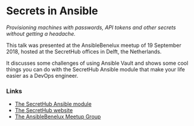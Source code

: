 # Secrets in Ansible

*Provisioning machines with passwords, API tokens and other secrets without getting a headache.*

This talk was presented at the AnsibleBenelux meetup of 19 September 2018, hosted at the SecretHub offices in Delft, the Netherlands. 

It discusses some challenges of using Ansible Vault and shows some cool things you can do with the SecretHub Ansible module that make your life easier as a DevOps engineer. 

### Links

- [The SecretHub Ansible module](https://github.com/secrethub/ansible-secrethub)
- [The SecretHub website](https://secrethub.io)
- [The AnsibleBenelux Meetup Group](https://www.meetup.com/Ansible-Benelux/)
